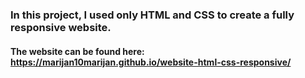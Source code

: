 ### In this project, I used only HTML and CSS to create a fully responsive website.

#### The website can be found here: https://marijan10marijan.github.io/website-html-css-responsive/
